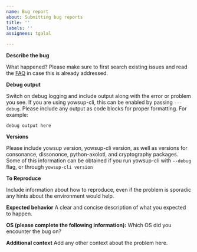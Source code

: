 ```yaml
---
name: Bug report
about: Submitting bug reports
title: ''
labels: ''
assignees: tgalal

---
```


**Describe the bug**

What happened? Please make sure to first search existing issues and read the [FAQ](https://github.com/tgalal/yowsup/wiki/FAQ) in case this is already addressed.

**Debug output**

Switch on debug logging and include output along with the error or problem you see. If you are using yowsup-cli, this can be enabled by passing ```---debug```.
Please include any output as code blocks for proper formatting. For example:
```
debug output here
```

**Versions**

Please include yowsup version, yowsup-cli version, as well as versions for consonance, dissononce, python-axolotl, and cryptography packages. Some of this information can be obtained if you run yowsup-cli with ```--debug``` flag, or through ```yowsup-cli version```

**To Reproduce**

Include information about how to reproduce, even if the problem is sporadic any hints about the environment would help.

**Expected behavior**
A clear and concise description of what you expected to happen.

**OS (please complete the following information):**
Which OS did you encounter the bug on?

**Additional context**
Add any other context about the problem here.
